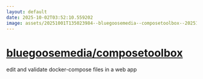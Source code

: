 ```yaml
---
layout: default
date: 2025-10-02T03:52:10.559202
image: assets/20251001T135023984--bluegoosemedia--composetoolbox--20251001T135244441--cropped.png
---
```


# [bluegoosemedia/composetoolbox](https://github.com/bluegoosemedia/composetoolbox)

edit and validate docker-compose files in a web app
